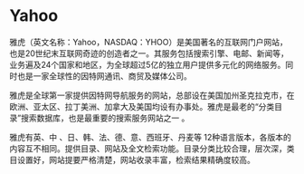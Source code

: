 # Yahoo

雅虎（英文名称：Yahoo，NASDAQ：YHOO）是美国著名的互联网门户网站，也是20世纪末互联网奇迹的创造者之一。其服务包括搜索引擎、电邮、新闻等，业务遍及24个国家和地区，为全球超过5亿的独立用户提供多元化的网络服务。同时也是一家全球性的因特网通讯、商贸及媒体公司。

雅虎是全球第一家提供因特网导航服务的网站，总部设在美国加州圣克拉克市，在欧洲、亚太区、拉丁美洲、加拿大及美国均设有办事处。雅虎是最老的“分类目录”搜索数据库，也是最重要的搜索服务网站之一  。

雅虎有英、中 、日、韩、法、德、意、西班牙、丹麦等 12种语言版本，各版本的内容互不相同。提供目录、网站及全文检索功能。目录分类比较合理，层次深，类目设置好，网站提要严格清楚，网站收录丰富，检索结果精确度较高。
